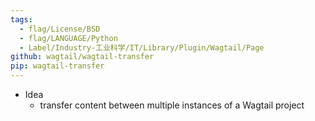 ```yaml
---
tags:
  - flag/License/BSD
  - flag/LANGUAGE/Python
  - Label/Industry-工业科学/IT/Library/Plugin/Wagtail/Page
github: wagtail/wagtail-transfer
pip: wagtail-transfer
---
```


- Idea
    - transfer content between multiple instances of a Wagtail project
